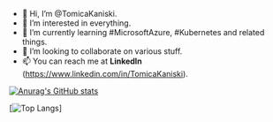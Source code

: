 - 👋 Hi, I’m @TomicaKaniski.
- 👀 I’m interested in everything.
- 🌱 I’m currently learning #MicrosoftAzure, #Kubernetes and related things.
- 💞️ I’m looking to collaborate on various stuff.
- 📫 You can reach me at **LinkedIn** (https://www.linkedin.com/in/TomicaKaniski).

[![Anurag's GitHub stats](https://github-readme-stats.vercel.app/api?username=TomicaKaniski)](https://github.com/anuraghazra/github-readme-stats)

[![Top Langs](https://github-readme-stats.vercel.app/api/top-langs/?username=TomicaKaniski&theme=tokyonight)]

<!---
TomicaKaniski/TomicaKaniski is a ✨ special ✨ repository because its `README.md` (this file) appears on your GitHub profile.
You can click the Preview link to take a look at your changes.
--->
